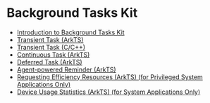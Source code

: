 # Background Tasks Kit<!--background-task-kit-->
- [Introduction to Background Tasks Kit](background-task-overview.md)
- [Transient Task (ArkTS)](transient-task.md)
- [Transient Task (C/C++)](native-transient-task.md)
- [Continuous Task (ArkTS)](continuous-task.md)
- [Deferred Task (ArkTS)](work-scheduler.md)
- [Agent-powered Reminder (ArkTS)](agent-powered-reminder.md)<!--Del-->
- [Requesting Efficiency Resources (ArkTS) (for Privileged System Applications Only)](efficiency-resource-request.md)
- [Device Usage Statistics (ArkTS) (for System Applications Only)](../device-usage-statistics/Readme-EN.md)<!--DelEnd-->
